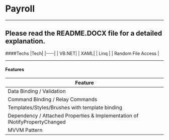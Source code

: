 # Payroll
---
Please read the README.DOCX file for a detailed explanation.
---

####Techs
|Tech|
|----|
| VB.NET|
| XAML|
| Linq |
| Random File Access |

---

#### Features
|Feature|
|-------|
|Data Binding / Validation|
|Command Binding / Relay Commands|
|Templates/Styles/Brushes with template binding|
|Dependency / Attached Properties & Implementation of INotifyPropertyChanged|
|MVVM Pattern|

